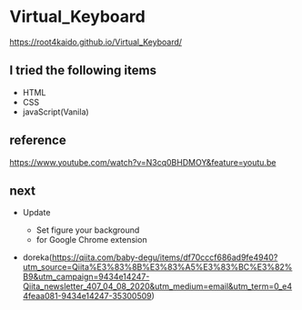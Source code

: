 # Virtual_Keyboard
https://root4kaido.github.io/Virtual_Keyboard/

## I tried the following items
- HTML
- CSS
- javaScript(Vanila)

## reference
https://www.youtube.com/watch?v=N3cq0BHDMOY&feature=youtu.be

## next

- Update
  - Set figure your background 
  - for Google Chrome extension

- doreka(https://qiita.com/baby-degu/items/df70cccf686ad9fe4940?utm_source=Qiita%E3%83%8B%E3%83%A5%E3%83%BC%E3%82%B9&utm_campaign=9434e14247-Qiita_newsletter_407_04_08_2020&utm_medium=email&utm_term=0_e44feaa081-9434e14247-35300509)
